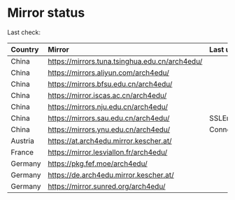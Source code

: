 <script src="./time.js"></script>
# Mirror status
Last check: <script type="text/javascript">localize(1686478661.2298694);</script>

|Country|Mirror|Last update|
|:------|:-----|:----------|
|China|https://mirrors.tuna.tsinghua.edu.cn/arch4edu/|<script type="text/javascript">localize(1686421816);</script>|
|China|https://mirrors.aliyun.com/arch4edu/|<script type="text/javascript">localize(1686378672);</script>|
|China|https://mirrors.bfsu.edu.cn/arch4edu/|<script type="text/javascript">localize(1686421816);</script>|
|China|https://mirror.iscas.ac.cn/arch4edu/|<script type="text/javascript">localize(1686465001);</script>|
|China|https://mirrors.nju.edu.cn/arch4edu/|<script type="text/javascript">localize(1686421816);</script>|
|China|https://mirrors.sau.edu.cn/arch4edu/|SSLError|
|China|https://mirrors.ynu.edu.cn/arch4edu/|ConnectTimeout|
|Austria|https://at.arch4edu.mirror.kescher.at/|<script type="text/javascript">localize(1686421816);</script>|
|France|https://mirror.lesviallon.fr/arch4edu/|<script type="text/javascript">localize(1686421816);</script>|
|Germany|https://pkg.fef.moe/arch4edu/|<script type="text/javascript">localize(1686421816);</script>|
|Germany|https://de.arch4edu.mirror.kescher.at/|<script type="text/javascript">localize(1686421816);</script>|
|Germany|https://mirror.sunred.org/arch4edu/|<script type="text/javascript">localize(1686421816);</script>|

<script src="./tablefilter/tablefilter.js"></script>
<script src="./table.js"></script>